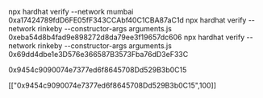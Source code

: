 npx hardhat verify --network mumbai 0xa17424789fdD6FE05fF343CCAbf40C1CBA87aC1d
npx hardhat verify --network rinkeby --constructor-args arguments.js 0xeba54d8b4fad9e898272d8da79ee3f19657dc606
npx hardhat verify --network rinkeby --constructor-args arguments.js 0x69dd4dbe1e3D576e366587B3573Fba76dD3eF33C

0x9454c9090074e7377ed6f8645708Dd529B3b0C15

[["0x9454c9090074e7377ed6f8645708Dd529B3b0C15",100]]
